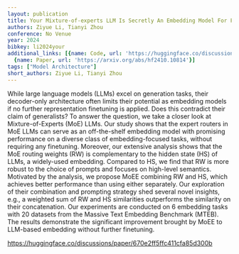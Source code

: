 ```yaml
---
layout: publication
title: Your Mixture-of-experts LLM Is Secretly An Embedding Model For Free
authors: Ziyue Li, Tianyi Zhou
conference: No Venue
year: 2024
bibkey: li2024your
additional_links: [{name: Code, url: 'https://huggingface.co/discussions/paper/670e2ff5ffc411cfa85d300b'},
  {name: Paper, url: 'https://arxiv.org/abs/hf2410.10814'}]
tags: ["Model Architecture"]
short_authors: Ziyue Li, Tianyi Zhou
---
```

While large language models (LLMs) excel on generation tasks, their decoder-only architecture often limits their potential as embedding models if no further representation finetuning is applied. Does this contradict their claim of generalists? To answer the question, we take a closer look at Mixture-of-Experts (MoE) LLMs. Our study shows that the expert routers in MoE LLMs can serve as an off-the-shelf embedding model with promising performance on a diverse class of embedding-focused tasks, without requiring any finetuning. Moreover, our extensive analysis shows that the MoE routing weights (RW) is complementary to the hidden state (HS) of LLMs, a widely-used embedding. Compared to HS, we find that RW is more robust to the choice of prompts and focuses on high-level semantics. Motivated by the analysis, we propose MoEE combining RW and HS, which achieves better performance than using either separately. Our exploration of their combination and prompting strategy shed several novel insights, e.g., a weighted sum of RW and HS similarities outperforms the similarity on their concatenation. Our experiments are conducted on 6 embedding tasks with 20 datasets from the Massive Text Embedding Benchmark (MTEB). The results demonstrate the significant improvement brought by MoEE to LLM-based embedding without further finetuning.

https://huggingface.co/discussions/paper/670e2ff5ffc411cfa85d300b